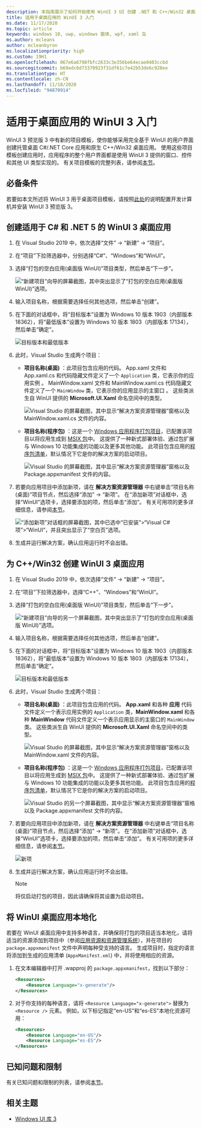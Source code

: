 ```yaml
---
description: 本指南展示了如何开始使用 WinUI 3 UI 创建 .NET 和 C++/Win32 桌面应用。
title: 适用于桌面应用的 WinUI 3 入门
ms.date: 11/17/2020
ms.topic: article
keywords: windows 10, uwp, windows 窗体, wpf, xaml 岛
ms.author: mcleans
author: mcleanbyron
ms.localizationpriority: high
ms.custom: 19H1
ms.openlocfilehash: 067e6a6798fbfc2633c3e356be64ecae0403cc6d
ms.sourcegitcommit: b69edc6d73370923f31df61c7e42b53de6c928ee
ms.translationtype: HT
ms.contentlocale: zh-CN
ms.lasthandoff: 11/18/2020
ms.locfileid: "94870914"
---
```

# <a name="get-started-with-winui-3-for-desktop-apps"></a>适用于桌面应用的 WinUI 3 入门

WinUI 3 预览版 3 中有新的项目模板，使你能够采用完全基于 WinUI 的用户界面创建托管桌面 C#/.NET Core 应用和原生 C++/Win32 桌面应用。 使用这些项目模板创建应用时，应用程序的整个用户界面都是使用 WinUI 3 提供的窗口、控件和其他 UI 类型实现的。 有关项目模板的完整列表，请参阅[本节](index.md#project-templates-for-winui-3)。

## <a name="prerequisites"></a>必备条件

若要如本文所述将 WinUI 3 用于桌面项目模板，请按照[此处](index.md#install-winui-3-preview-3)的说明配置开发计算机并安装 WinUI 3 预览版 3。

## <a name="create-a-winui-3-desktop-app-for-c-and-net-5"></a>创建适用于 C# 和 .NET 5 的 WinUI 3 桌面应用

1. 在 Visual Studio 2019 中，依次选择“文件” -> “新建” -> “项目”。  

2. 在“项目”下拉筛选器中，分别选择“C#”、“Windows”和“WinUI”。

3. 选择“打包的空白应用(桌面版 WinUI)”项目类型，然后单击“下一步”。

    ![“新建项目”向导的屏幕截图，其中突出显示了“打包的空白应用(桌面版 WinUI)”选项。](images/WinUI-csharp-newproject.png)

4. 输入项目名称，根据需要选择任何其他选项，然后单击“创建”。

5. 在下面的对话框中，将“目标版本”设置为 Windows 10 版本 1903（内部版本 18362），将“最低版本”设置为 Windows 10 版本 1803（内部版本 17134），然后单击“确定”。

    ![目标版本和最低版本](images/WinUI-min-target-version.png)

6. 此时，Visual Studio 生成两个项目：

    * **项目名称(桌面)** ：此项目包含应用的代码。 App.xaml 文件和 App.xaml.cs 和代码隐藏文件定义了一个 `Application` 类，它表示你的应用实例 。 MainWindow.xaml 文件和 MainWindow.xaml.cs 代码隐藏文件定义了一个 `MainWindow` 类，它表示你的应用显示的主窗口 。 这些类派生自 WinUI 提供的 **Microsoft.UI.Xaml** 命名空间中的类型。

        ![Visual Studio 的屏幕截图，其中显示“解决方案资源管理器”窗格以及 MainWindow.xaml.cs 文件的内容。](images/WinUI-csharp-appproject.png)

    * **项目名称(程序包)** ：这是一个 [Windows 应用程序打包项目](/windows/msix/desktop/desktop-to-uwp-packaging-dot-net)，已配置该项目以将应用生成到 [MSIX 包](/windows/msix/overview)中。 这提供了一种新式部署体验、通过包扩展与 Windows 10 功能集成的功能以及更多其他功能。 此项目包含应用的[程序包清单](/uwp/schemas/appxpackage/uapmanifestschema/schema-root)，默认情况下它是你的解决方案的启动项目。

        ![Visual Studio 的屏幕截图，其中显示“解决方案资源管理器”窗格以及 Package.appxmanifest 文件的内容。](images/WinUI-csharp-packageproject.png)

7. 若要向应用项目中添加新项，请在 **解决方案资源管理器** 中右键单击“项目名称(桌面)”项目节点，然后选择“添加” -> “新项”。  在“添加新项”对话框中，选择“WinUI”选项卡，选择要添加的项，然后单击“添加”。 有关可用项的更多详细信息，请参阅[本节](index.md#item-templates-for-winui-3)。

    ![“添加新项”对话框的屏幕截图，其中已选中“已安装”>“Visual C# 项”>“WinUI”，并且突出显示了“空白页”选项。](images/WinUI-csharp-newitem.png)

8. 生成并运行解决方案，确认应用运行时不会出错。

## <a name="create-a-winui-3-desktop-app-for-cwin32"></a>为 C++/Win32 创建 WinUI 3 桌面应用

1. 在 Visual Studio 2019 中，依次选择“文件” -> “新建” -> “项目”。  

2. 在“项目”下拉筛选器中，选择“C++”、“Windows”和“WinUI”。

3. 选择“打包的空白应用(桌面版 WinUI)”项目类型，然后单击“下一步”。

    ![“新建项目”向导的另一个屏幕截图，其中突出显示了“打包的空白应用(桌面版 WinUI)”选项。](images/WinUI-cpp-newproject.png)

4. 输入项目名称，根据需要选择任何其他选项，然后单击“创建”。

5. 在下面的对话框中，将“目标版本”设置为 Windows 10 版本 1903（内部版本 18362），将“最低版本”设置为 Windows 10 版本 1803（内部版本 17134），然后单击“确定”。

    ![目标版本和最低版本](images/WinUI-min-target-version.png)

6. 此时，Visual Studio 生成两个项目：

    * **项目名称(桌面)** ：此项目包含应用的代码。 **App.xaml** 和各种 **应用** 代码文件定义一个表示应用实例的 `Application` 类，**MainWindow.xaml** 和各种 **MainWindow** 代码文件定义一个表示应用显示的主窗口的 `MainWindow` 类。 这些类派生自 WinUI 提供的 **Microsoft.UI.Xaml** 命名空间中的类型。

        ![Visual Studio 的屏幕截图，其中显示“解决方案资源管理器”窗格以及 MainWindow.xaml 文件的内容。](images/WinUI-cpp-appproject.png)

    * **项目名称(程序包)** ：这是一个 [Windows 应用程序打包项目](/windows/msix/desktop/desktop-to-uwp-packaging-dot-net)，已配置该项目以将应用生成到 [MSIX 包](/windows/msix/overview)中。 这提供了一种新式部署体验、通过包扩展与 Windows 10 功能集成的功能以及更多其他功能。 此项目包含应用的[程序包清单](/uwp/schemas/appxpackage/uapmanifestschema/schema-root)，默认情况下它是你的解决方案的启动项目。

        ![Visual Studio 的另一个屏幕截图，其中显示“解决方案资源管理器”窗格以及 Package.appxmanifest 文件的内容。](images/WinUI-cpp-packageproject.png)

7. 若要向应用项目中添加新项，请在 **解决方案资源管理器** 中右键单击“项目名称(桌面)”项目节点，然后选择“添加” -> “新项”。  在“添加新项”对话框中，选择“WinUI”选项卡，选择要添加的项，然后单击“添加”。 有关可用项的更多详细信息，请参阅[本节](index.md#item-templates-for-winui-3)。

    ![新项](images/WinUI-cpp-newitem.png)

8. 生成并运行解决方案，确认应用运行时不会出错。

   > [!NOTE]
   > 将仅启动打包的项目，因此请确保将其设置为启动项目。

## <a name="localizing-your-winui-desktop-app"></a>将 WinUI 桌面应用本地化

若要在 WinUI 桌面应用中支持多种语言，并确保将打包的项目适当本地化，请将适当的资源添加到项目中（参阅[应用资源和资源管理系统](/windows/uwp/app-resources/)），并在项目的 `package.appxmanifest` 文件中声明每种受支持的语言。 生成项目时，指定的语言将添加到生成的应用清单 (`AppxManifest.xml`) 中，并将使用相应的资源。

1. 在文本编辑器中打开 .wapproj 的 `package.appxmanifest`，找到以下部分：

    ```xml
    <Resources>
        <Resource Language="x-generate"/>
    </Resources>
    ```

2. 对于你支持的每种语言，请将 `<Resource Language="x-generate">` 替换为 `<Resource />` 元素。 例如，以下标记指定“en-US”和“es-ES”本地化资源可用：

    ```xml
    <Resources>
        <Resource Language="en-US"/>
        <Resource Language="es-ES"/>
    </Resources>
    ```

## <a name="known-issues-and-limitations"></a>已知问题和限制

有关已知问题和限制的列表，请参阅[本节](index.md#preview-3-limitations-and-known-issues)。

## <a name="related-topics"></a>相关主题

* [Windows UI 库 3](index.md)